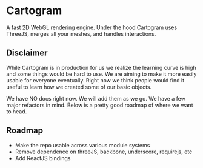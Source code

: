 Cartogram
====

A fast 2D WebGL rendering engine. Under the hood Cartogram uses ThreeJS, merges all your meshes, and handles interactions.

Disclaimer
----

While Cartogram is in production for us we realize the learning curve is high and some things would be hard to use. We are aiming to make it more easily usable for everyone eventually. Right now we think people would find it useful to learn how we created some of our basic objects.

We have NO docs right now. We will add them as we go. We have a few major refactors in mind. Below is a pretty good roadmap of where we want to head.

Roadmap
----

- Make the repo usable across various module systems
- Remove dependence on threeJS, backbone, underscore, requirejs, etc
- Add ReactJS bindings
